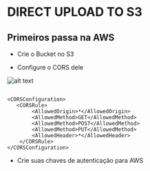 # DIRECT UPLOAD TO S3

## Primeiros passa na AWS
- Crie o Bucket no S3

- Configure o CORS dele

![alt text](https://s3.amazonaws.com/heroku-devcenter-files/article-images/1507825624-Screen-Shot-2017-10-11-at-9.50.50-AM.png)

```shell

<CORSConfiguration>
   <CORSRule>
        <AllowedOrigin>*</AllowedOrigin>
        <AllowedMethod>GET</AllowedMethod>
        <AllowedMethod>POST</AllowedMethod>
        <AllowedMethod>PUT</AllowedMethod>
        <AllowedHeader>*</AllowedHeader>
    </CORSRule>
</CORSConfiguration>

```

- Crie suas chaves de autenticação para AWS
